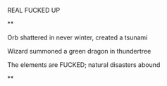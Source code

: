 
REAL FUCKED UP

**  

Orb shattered in never winter, created a tsunami

Wizard summoned a green dragon in thundertree

The elements are FUCKED; natural disasters abound

**

